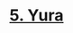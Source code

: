 # [5. Yura](https://s3.amazonaws.com/writecomments.com/transcripts/41677e02a550730c070f8f2fafb53d64.csv)

